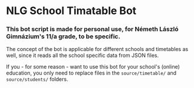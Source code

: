 # NLG School Timatable Bot

### This bot script is made for personal use, for Németh László Gimnázium's 11/a grade, to be specific.

The concept of the bot is applicable for different schools and timetables as well, since it reads all the school specific data from JSON files.

If you - for some reason - want to use this bot for your school's (online) education, you only need to replace files in the `source/timetable/` and `source/students/` folders.
